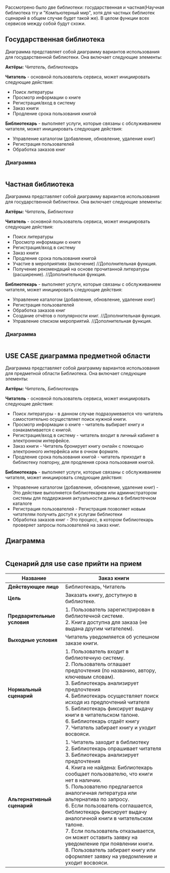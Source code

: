 Рассмотрено было две библиотеки: государственная и частная(Научная библиотека тгу и "Компьютерный мир", хотя для частных библиотек сценарий в общем случае будет такой же). В целом функции всех сервисов между собой будут схожи.

## Государственная библиотека
Диаграмма представляет собой диаграмму вариантов использования для государственной библиотеки. Она включает следующие элементы:

**Актёры:** *Читатель, библиотекарь*

**Читатель** - основной пользователь сервиса, может инициировать следующие действия:

- Поиск литературы
- Просмотр информации о книге
- Регистрация/вход в систему
- Заказ книги
- Продление срока пользования книгой


**Библиотекарь** - выполняет услуги, которые связаны с обслуживанием читателя, может инициировать следующие действия:
- Управление каталогом (добавление, обновление, удаление книг)
- Регистрация пользователей
- Обработка заказов книг

### Диаграмма
![]()

##   Частная библиотека
Диаграмма представляет собой диаграмму вариантов использования для государственной библиотеки. Она включает следующие элементы:

**Актёры:** *Читатель, Библиотека*

**Читатель** - основной пользователь сервиса, может инициировать следующие действия:
- Поиск литературы
- Просмотр информации о книге
- Регистрация/вход в систему
- Заказ книги
- Продление срока пользования книгой
- Участие в мероприятиях (включение) //Дополнительная функция.
- Получение рекомендаций на основе прочитанной литературы (расширение). //Дополнительная функция.

**Библиотекарь** - выполняет услуги, которые связаны с обслуживанием читателя, может инициировать следующие действия:
- Управление каталогом (добавление, обновление, удаление книг)
- Регистрация пользователей
- Обработка заказов книг
- Создание отчётов о популярности книг. //Дополнительная функция.
- Управление списком мероприятий. //Дополнительная функция.


### Диаграмма
![]()

## USE CASE диаграмма предметной области
Диаграмма представляет собой диаграмму вариантов использования для предметной области Библиотека. Она включает следующие элементы:

**Актёры:** *Читатель, Библиотекарь*

**Читатель** - основной пользователь сервиса, может инициировать следующие действия:
- Поиск литературы - в данном случае подразумевается что читатель самостоятельно осуществляет поиск нужной книги.
- Просмотр информации о книге - читатель выбирает книгу и ознакамливается с книгой.
- Регистрация/вход в систему - читатель входит в личный кабинет в электронном интерфейсе.
- Заказ книги - Читатель бронирует книгу онлайн с помощью электронного интерфейса или в очном формате.
- Продление срока пользования книгой - читатель приходит в библиотеку повторну, для продления срока пользования книгой.



**Библиотекарь** - выполняет услуги, которые связаны с обслуживанием читателя, может инициировать следующие действия:
- Управление каталогом (добавление, обновление, удаление книг) - Это действие выполняется библиотекарем или администратором системы для поддержания актуальности данных в библиотечном каталоге
- Регистрация пользователей - Регистрация позволяет новым читателям получить доступ к услугам библиотеки
- Обработка заказов книг - Это процесс, в котором библиотекарь проверяет запросы пользователей на заказ книг.

## Диаграмма
![]()

## Сценарий для use case прийти на прием

| **Название**                | Заказ книги                                                                                                                                                                                                                                                                                                                                                                                                                                       |
| --------------------------- | ----------------------------------------------------------------------------------------------------------------------------------------------------------------------------------------------------------------------------------------------------------------------------------------------------------------------------------------------------------------------------------------------------------------------------------------------------- |
| **Действующее лицо**        | Библиотекарь, Читатель                                                                                                                                                                                                                                                                                                                                                                                                                                         |
| **Цель**                    | Заказать книгу, доступную в библиотеке.                                                                                                                                                                                                                                                                                                                                                                                         |
| **Предварительные условия** | 1. Пользователь зарегистрирован в библиотечной системе.<br>2. Книга доступна для заказа (не выдана другим читателем).                                                                                                                                                                                                                                                                                                       |
| **Выходные условия**        | Читатель уведомляется об успешном заказе книги.                                                                                                                                                                                                                                                                                                                                                                                                               |
| **Нормальный сценарий**     | 1. Пользователь входит в библиотечную систему.<br>2. Пользователь оглашает предпочтения (по названию, автору, ключевым словам).<br>3. Библиотекарь анализирует предпочтения<br>4. Библиотекарь осуществляет поиск исходя из предпочтений читателя<br>5. Библиотекарь фиксирует выдачу книги в читательском талоне.<br>6. Библиотекарь отдаёт книгу<br>7. Читатель забирает книгу и уходит восвояси. |
| **Альтернативный сценарий** | 1. Читатель заходит в библиотеку<br>2. Библиотекарь опрашивает читателя<br>3. Библиотекарь анализирует предпочтения<br>4.  Книга не найдена: Библиотекарь сообщает пользователю, что книги нет в наличии. <br>5. Пользователю предлагается аналогичная литература или альтернатива по запросу.<br>6. Если пользователь соглашается, библиотекарь фиксирует выдачу аналогичной книги в читательском талоне.<br>7. Если пользователь отказывается, он может оставить заявку на уведомление при появлении книги.<br>8. Пользователь забирает книгу или оформляет заявку на уведомление и уходит восвояси.                                                                                                                        |



